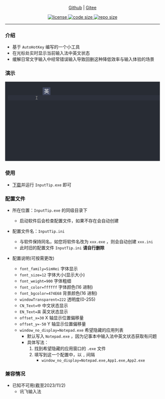 <p align="center">
    <a href="https://github.com/abgox/InputTip">Github</a> |
    <a href="https://gitee.com/abgox/InputTip">Gitee</a>
</p>

<p align="center">
    <a href="https://github.com/abgox/InputTip/blob/main/LICENSE">
        <img src="https://img.shields.io/github/license/abgox/InputTip" alt="license" />
    </a>
    <a href="https://img.shields.io/github/languages/code-size/abgox/InputTip.svg">
        <img src="https://img.shields.io/github/languages/code-size/abgox/InputTip.svg" alt="code size" />
    </a>
    <a href="https://img.shields.io/github/repo-size/abgox/InputTip.svg">
        <img src="https://img.shields.io/github/repo-size/abgox/InputTip.svg" alt="repo size" />
    </a>
</p>

---

### 介绍

-   基于 `AutoHotKey` 编写的一个小工具
-   在光标处实时显示当前输入法中英文状态
-   缓解日常文字输入中经常错误输入导致回删这种降低效率与输入体验的场景

### 演示

![demo](demo.gif)

### 使用

-   [下载](https://gitee.com/abgox/InputTip/releases/download/v1.0.0/InputTip.exe)并运行 `InputTip.exe` 即可

### 配置文件

-   所在位置：`InputTip.exe` 的同级目录下

    -   启动软件后会检查配置文件，如果不存在会自动创建

-   配置文件名：`InputTip.ini`

    -   与软件保持同名，如您将软件名改为 `xxx.exe` ，则会自动创建 `xxx.ini`
    -   此时旧的配置文件 `InputTip.ini` **请自行删除**

-   配置说明(可按需更改)
    -   `font_family=SimHei` 字体显示
    -   `font_size=12` 字体大小(显示大小)
    -   `font_weight=900` 字体粗细
    -   `font_color=ffffff` 字体颜色(16 进制)
    -   `font_bgcolor=474E68` 背景颜色(16 进制)
    -   `windowTransparent=222` 透明度(0-255)
    -   `CN_Text=中` 中文状态显示
    -   `EN_Text=英` 英文状态显示
    -   `offset_x=30` X 轴显示位置偏移量
    -   `offset_y=-50` Y 轴显示位置偏移量
    -   `window_no_display=Notepad.exe` 希望隐藏的应用列表
        -   默认写入 `Notepad.exe` ，因为记事本中输入法中英文状态获取有问题
        -   具体写法：
            1. 找到希望隐藏的应用窗口的 `.exe` 文件
            2. 填写到这一个配置中，以 `,` 间隔
                - `window_no_display=Notepad.exe,App1.exe,App2.exe`

### 兼容情况

-   已知不可用(截至2023/11/2)
    -   讯飞输入法
